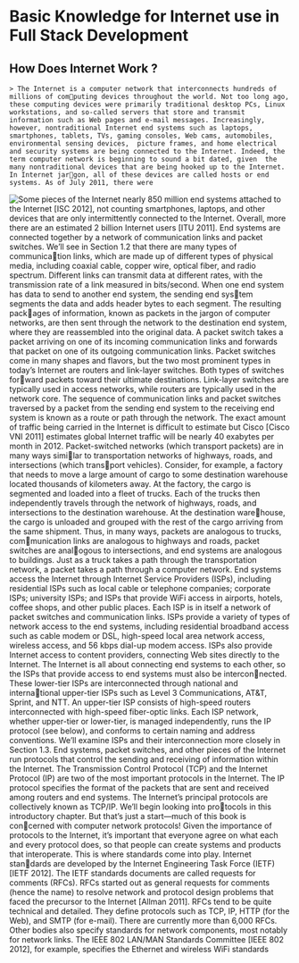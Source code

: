 # Basic Knowledge for Internet use in Full Stack Development
## How Does Internet Work ?
    > The Internet is a computer network that interconnects hundreds of millions of computing devices throughout the world. Not too long ago, these computing devices were primarily traditional desktop PCs, Linux workstations, and so-called servers that store and transmit information such as Web pages and e-mail messages. Increasingly,  however, nontraditional Internet end systems such as laptops, smartphones, tablets, TVs, gaming consoles, Web cams, automobiles, environmental sensing devices,  picture frames, and home electrical and security systems are being connected to the Internet. Indeed, the term computer network is beginning to sound a bit dated, given  the many nontraditional devices that are being hooked up to the Internet. In Internet jargon, all of these devices are called hosts or end systems. As of July 2011, there were
![Some pieces of the Internet](https://github.com/nazeerahmedofficial/Full_Stack_Development/blob/main/Internet/How_interent_work.PNG) 
    nearly 850 million end systems attached to the Internet [ISC 2012], not counting
smartphones, laptops, and other devices that are only intermittently connected to the
Internet. Overall, more there are an estimated 2 billion Internet users [ITU 2011].
End systems are connected together by a network of communication links and
packet switches. We’ll see in Section 1.2 that there are many types of communication links, which are made up of different types of physical media, including coaxial
cable, copper wire, optical fiber, and radio spectrum. Different links can transmit
data at different rates, with the transmission rate of a link measured in bits/second.
When one end system has data to send to another end system, the sending end system segments the data and adds header bytes to each segment. The resulting packages of information, known as packets in the jargon of computer networks, are then
sent through the network to the destination end system, where they are reassembled
into the original data.
A packet switch takes a packet arriving on one of its incoming communication
links and forwards that packet on one of its outgoing communication links. Packet
switches come in many shapes and flavors, but the two most prominent types in
today’s Internet are routers and link-layer switches. Both types of switches forward packets toward their ultimate destinations. Link-layer switches are typically
used in access networks, while routers are typically used in the network core. The
sequence of communication links and packet switches traversed by a packet from
the sending end system to the receiving end system is known as a route or path
through the network. The exact amount of traffic being carried in the Internet is
difficult to estimate but Cisco [Cisco VNI 2011] estimates global Internet traffic will
be nearly 40 exabytes per month in 2012.
Packet-switched networks (which transport packets) are in many ways similar to transportation networks of highways, roads, and intersections (which transport vehicles). Consider, for example, a factory that needs to move a large
amount of cargo to some destination warehouse located thousands of kilometers
away. At the factory, the cargo is segmented and loaded into a fleet of trucks.
Each of the trucks then independently travels through the network of highways,
roads, and intersections to the destination warehouse. At the destination warehouse, the cargo is unloaded and grouped with the rest of the cargo arriving from
the same shipment. Thus, in many ways, packets are analogous to trucks, communication links are analogous to highways and roads, packet switches are analogous to intersections, and end systems are analogous to buildings. Just as a truck
takes a path through the transportation network, a packet takes a path through a
computer network.
End systems access the Internet through Internet Service Providers (ISPs),
including residential ISPs such as local cable or telephone companies; corporate
ISPs; university ISPs; and ISPs that provide WiFi access in airports, hotels, coffee
shops, and other public places. Each ISP is in itself a network of packet switches
and communication links. ISPs provide a variety of types of network access to the
end systems, including residential broadband access such as cable modem or DSL, high-speed local area network access, wireless access, and 56 kbps dial-up modem
access. ISPs also provide Internet access to content providers, connecting Web
sites directly to the Internet. The Internet is all about connecting end systems to
each other, so the ISPs that provide access to end systems must also be interconnected. These lower-tier ISPs are interconnected through national and international upper-tier ISPs such as Level 3 Communications, AT&T, Sprint, and NTT.
An upper-tier ISP consists of high-speed routers interconnected with high-speed
fiber-optic links. Each ISP network, whether upper-tier or lower-tier, is managed
independently, runs the IP protocol (see below), and conforms to certain naming
and address conventions. We’ll examine ISPs and their interconnection more
closely in Section 1.3.
End systems, packet switches, and other pieces of the Internet run protocols
that control the sending and receiving of information within the Internet. The
Transmission Control Protocol (TCP) and the Internet Protocol (IP) are two of
the most important protocols in the Internet. The IP protocol specifies the format of
the packets that are sent and received among routers and end systems. The Internet’s
principal protocols are collectively known as TCP/IP. We’ll begin looking into protocols in this introductory chapter. But that’s just a start—much of this book is concerned with computer network protocols!
Given the importance of protocols to the Internet, it’s important that everyone
agree on what each and every protocol does, so that people can create systems and
products that interoperate. This is where standards come into play. Internet standards are developed by the Internet Engineering Task Force (IETF)[IETF 2012].
The IETF standards documents are called requests for comments (RFCs). RFCs
started out as general requests for comments (hence the name) to resolve network
and protocol design problems that faced the precursor to the Internet [Allman 2011].
RFCs tend to be quite technical and detailed. They define protocols such as TCP, IP,
HTTP (for the Web), and SMTP (for e-mail). There are currently more than 6,000
RFCs. Other bodies also specify standards for network components, most notably
for network links. The IEEE 802 LAN/MAN Standards Committee [IEEE 802
2012], for example, specifies the Ethernet and wireless WiFi standards